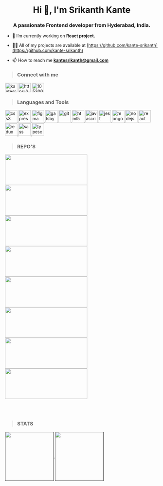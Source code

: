 <h1 align="center">Hi 👋, I'm Srikanth Kante</h1>
<h3 align="center">A passionate Frontend developer from Hyderabad, India.</h3>

- 🔭 I’m currently working on **React project.**

- 👨‍💻 All of my projects are available at [https://github.com/kante-srikanth](https://github.com/kante-srikanth)

- 📫 How to reach me **kantesrikanth@gmail.com**

<p align="left">
  
> ### Connect with me

<a href="https://twitter.com/kantesrikanth" target="blank"><img align="center" src="https://cdn.jsdelivr.net/npm/simple-icons@3.0.1/icons/twitter.svg" alt="kantesrikanth" height="30" width="40" /></a>
<a href="https://linkedin.com/in/https://www.linkedin.com/in/srikanthkante/" target="blank"><img align="center" src="https://cdn.jsdelivr.net/npm/simple-icons@3.0.1/icons/linkedin.svg" alt="https://www.linkedin.com/in/srikanthkante/" height="30" width="40" /></a>
<a href="https://stackoverflow.com/users/10530055" target="blank"><img align="center" src="https://cdn.jsdelivr.net/npm/simple-icons@3.0.1/icons/stackoverflow.svg" alt="10530055" height="30" width="40" /></a>
</p>

> ### Languages and Tools

<p align="left"> <a href="https://www.w3schools.com/css/" target="_blank"> <img src="https://devicons.github.io/devicon/devicon.git/icons/css3/css3-original-wordmark.svg" alt="css3" width="40" height="40"/> </a> <a href="https://expressjs.com" target="_blank"> <img src="https://devicons.github.io/devicon/devicon.git/icons/express/express-original-wordmark.svg" alt="express" width="40" height="40"/> </a> <a href="https://www.figma.com/" target="_blank"> <img src="https://www.vectorlogo.zone/logos/figma/figma-icon.svg" alt="figma" width="40" height="40"/> </a> <a href="https://www.gatsbyjs.com/" target="_blank"> <img src="https://www.vectorlogo.zone/logos/gatsbyjs/gatsbyjs-icon.svg" alt="gatsby" width="40" height="40"/> </a> <a href="https://git-scm.com/" target="_blank"> <img src="https://www.vectorlogo.zone/logos/git-scm/git-scm-icon.svg" alt="git" width="40" height="40"/> </a> <a href="https://www.w3.org/html/" target="_blank"> <img src="https://devicons.github.io/devicon/devicon.git/icons/html5/html5-original-wordmark.svg" alt="html5" width="40" height="40"/> </a> <a href="https://developer.mozilla.org/en-US/docs/Web/JavaScript" target="_blank"> <img src="https://devicons.github.io/devicon/devicon.git/icons/javascript/javascript-original.svg" alt="javascript" width="40" height="40"/> </a> <a href="https://jestjs.io" target="_blank"> <img src="https://www.vectorlogo.zone/logos/jestjsio/jestjsio-icon.svg" alt="jest" width="40" height="40"/> </a> <a href="https://www.mongodb.com/" target="_blank"> <img src="https://devicons.github.io/devicon/devicon.git/icons/mongodb/mongodb-original-wordmark.svg" alt="mongodb" width="40" height="40"/> </a> <a href="https://nodejs.org" target="_blank"> <img src="https://devicons.github.io/devicon/devicon.git/icons/nodejs/nodejs-original-wordmark.svg" alt="nodejs" width="40" height="40"/> </a> <a href="https://reactjs.org/" target="_blank"> <img src="https://devicons.github.io/devicon/devicon.git/icons/react/react-original-wordmark.svg" alt="react" width="40" height="40"/> </a> <a href="https://redux.js.org" target="_blank"> <img src="https://devicons.github.io/devicon/devicon.git/icons/redux/redux-original.svg" alt="redux" width="40" height="40"/> </a> <a href="https://sass-lang.com" target="_blank"> <img src="https://devicons.github.io/devicon/devicon.git/icons/sass/sass-original.svg" alt="sass" width="40" height="40"/> </a> <a href="https://www.typescriptlang.org/" target="_blank"> <img src="https://devicons.github.io/devicon/devicon.git/icons/typescript/typescript-original.svg" alt="typescript" width="40" height="40"/> </a> </p>

<!-- ![wakatime stats](https://github-readme-stats.vercel.app/api/wakatime?username=kante-srikanth)] -->

> ### REPO'S

<a href="https://github.com/kante-srikanth/Live-chat">
<img height="100" width="270" align="center" src="https://github-readme-stats.vercel.app/api/pin/?username=kante-srikanth&cache_seconds=1800&repo=Live-chat&theme=react"  />
</a>
<a href="https://github.com/kante-srikanth/MERN-Application">
<img height="100" width="270" align="center" src="https://github-readme-stats.vercel.app/api/pin/?username=kante-srikanth&cache_seconds=1800&repo=MERN-Application&theme=react"  />
</a>
<a href="https://github.com/kante-srikanth/Teams-messenger">
<img height="100" width="270" align="center" src="https://github-readme-stats.vercel.app/api/pin/?username=kante-srikanth&cache_seconds=1000&repo=Teams-messenger&theme=react"  />
</a>
<a href="https://github.com/kante-srikanth/Chrome-extension">
<img height="100" width="270" align="center" src="https://github-readme-stats.vercel.app/api/pin/?username=kante-srikanth&cache_seconds=1800&repo=Chrome-extension&theme=react"  />
</a>
<a href="https://github.com/kante-srikanth/React-chat-component">
<img height="100" width="270" align="center" src="https://github-readme-stats.vercel.app/api/pin/?username=kante-srikanth&cache_seconds=1800&repo=React-chat-component&theme=react"  />
</a>
<a href="https://github.com/kante-srikanth/Stripe-payment-gateway">
<img height="100" width="270" align="center" src="https://github-readme-stats.vercel.app/api/pin/?username=kante-srikanth&cache_seconds=1800&repo=Stripe-payment-gateway&theme=react"  />
</a>
<a href="https://github.com/kante-srikanth/Web-components">
<img height="100" width="270" align="center" src="https://github-readme-stats.vercel.app/api/pin/?username=kante-srikanth&cache_seconds=1800&repo=Web-components&theme=react"  />
</a>
<a href="https://github.com/kante-srikanth/Payment-gateway">
<img height="100" width="270" align="center" src="https://github-readme-stats.vercel.app/api/pin/?username=kante-srikanth&cache_seconds=1800&repo=Payment-gateway&theme=react"  />
</a>

<br/><br/>

> ### STATS

<a href="">
  <img align="center" height="160" src="https://github-readme-stats.vercel.app/api?username=kante-srikanth&custom_title=Github-stats&theme=radical&show_icons=true&count_private=true&hide=issues,contribs" />
</a>
<a href="">
  <img align="center" height="160" src="https://github-readme-stats.vercel.app/api/top-langs/?username=kante-srikanth&theme=radical&layout=compact&langs_count=10&exclude_repo=Learning-ML" />
</a>
